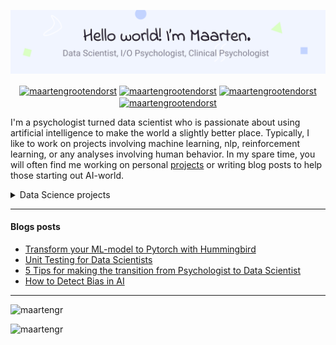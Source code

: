 ![image](https://raw.githubusercontent.com/MaartenGr/MaartenGr/master/images/header.png)

<p align="center">
<a href="https://medium.com/@maartengrootendorst" target="blank"><img align="center" src="https://img.shields.io/badge/-medium-7CB342?style=for-the-badge&labelColor=7CB342&logo=Medium&link=https://medium.com/@maartengrootendorst" alt="maartengrootendorst"/></a>
<a href="https://www.linkedin.com/in/mgrootendorst/" target="blank"><img align="center" src="https://img.shields.io/badge/-LinkedIn-039BE5?style=for-the-badge&logo=Linkedin&logoColor=white&link=https://www.linkedin.com/in/mgrootendorst/" alt="maartengrootendorst"/></a>
<a href="https://twitter.com/maartengr" target="blank"><img align="center" src="https://img.shields.io/badge/-Twitter-A7C0FF?style=for-the-badge&logo=Twitter&logoColor=white&link=https://twitter.com/maartengr" alt="maartengrootendorst"/></a>
<a href="https://github.com/MaartenGr/Projects" target="blank"><img align="center" src="https://img.shields.io/badge/-Projects-828091?style=for-the-badge&logo=Github&logoColor=white&link=https://github.com/MaartenGr/Projects" alt="maartengrootendorst"/></a>

</p>

I'm a psychologist turned data scientist who is passionate about using artificial
intelligence to make the world a slightly better place. Typically, I like to 
work on projects involving machine learning, nlp, reinforcement learning, or 
any analyses involving human behavior. In my spare time, you will often
find me working on personal [projects](https://github.com/MaartenGr/Projects) 
or writing blog posts to help those starting out AI-world.

<details>
<summary>Data Science projects</summary>
  
  <!---
  | Command | Description |
| --- | --- |
| [Vectors of Locally Aggregated Concepts](https://github.com/MaartenGr/VLAC) | <img src="https://img.shields.io/badge/-NLP-red"> <img src="https://img.shields.io/badge/-Python-blue">|
| ... | ... |
  --->
  
* [Vectors of Locally Aggregated Concepts](https://github.com/MaartenGr/VLAC) 
* [Creating Artificial Life with Reinforcement Learning](https://github.com/MaartenGr/ReinLife)
* [NLP: Analyzing WhatsApp Messages](https://github.com/MaartenGr/soan/blob/master/soan.ipynb)
* [Board Game Exploration](https://github.com/MaartenGr/boardgame)
* [Optimizing Emté Routes](https://github.com/MaartenGr/Projects/blob/master/Notebooks/RouteOptimization.ipynb)
* [Pothole Detection](https://github.com/MaartenGr/PotholeDetection)
* [Exploring Explainable ML](https://github.com/MaartenGr/InterpretableML)
* [Deploying a Machine Learning Model](https://github.com/MaartenGr/ML-API)
* [Retro Games Reinforcement Learning](https://github.com/MaartenGr/ReinforcementLearning)
* [Statistical Cross-Validation Techniques](https://github.com/MaartenGr/validation)
* [Cluster Analysis: Creating Customer Segments](https://github.com/MaartenGr/CustomerSegmentation/blob/master/Customer%20Segmentation.ipynb)
* [Exploring Advanced Feature Engineering Techniques](https://github.com/MaartenGr/feature-engineering)
* [Predicting and Optimizing Auction Prices](https://github.com/MaartenGr/Projects/blob/master/Notebooks/AuctionAnalysis.ipynb)
* [Statistical Analysis using the Hurdle Model](https://github.com/MaartenGr/Projects/blob/master/Notebooks/AppStoreAnalysis.ipynb)
* [Predict and optimize demand](https://github.com/MaartenGr/Projects/blob/master/Notebooks/simulation.ipynb)
* [Statistically Generated Disney Tournament](https://github.com/MaartenGr/DisneyTournament)
* [Analyzing Google Takeout Data](https://github.com/MaartenGr/Projects/blob/master/Notebooks/GoogleTakeout.ipynb)
* [Cars Dashboard](https://github.com/MaartenGr/cars_dashboard)
* [Qwixx Visualization](https://github.com/MaartenGr/Projects/blob/master/Notebooks/Scorecard.ipynb)
* [Academic Journey Visualization](https://github.com/MaartenGr/Projects/blob/master/Notebooks/Grades.ipynb)
* [Predicting Housing Prices](https://github.com/MaartenGr/Projects/blob/master/Notebooks/HousingPrices.ipynb)
* [Analyzing FitBit Data](https://github.com/MaartenGr/fitbit/)

</details>  

----

#### Blogs posts
<!-- BLOG-POST-LIST:START -->
- [Transform your ML-model to Pytorch with Hummingbird](https://towardsdatascience.com/transform-your-ml-model-to-pytorch-with-hummingbird-da49665497e7?source=rss-22405c3b2875------2)
- [Unit Testing for Data Scientists](https://towardsdatascience.com/unit-testing-for-data-scientists-dc5e0cd397fb?source=rss-22405c3b2875------2)
- [5 Tips for making the transition from Psychologist to Data Scientist](https://towardsdatascience.com/5-tips-for-making-the-transition-from-psychologist-to-data-scientist-8198fbbbb19e?source=rss-22405c3b2875------2)
- [How to Detect Bias in AI](https://towardsdatascience.com/how-to-detect-bias-in-ai-872d04ce4efd?source=rss-22405c3b2875------2)
<!-- BLOG-POST-LIST:END -->

----

<img src="https://github-readme-stats.vercel.app/api?username=maartengr&show_icons=true" alt=maartengr />
<p align="left"> <img src="https://komarev.com/ghpvc/?username=maartengr" alt="maartengr" /> </p>

<!--
**MaartenGr/MaartenGr** is a ✨ _special_ ✨ repository because its `README.md` 
(this file) appears on your GitHub profile.

Here are some ideas to get you started:

- 🔭 I’m currently working on ...
- 🌱 I’m currently learning ...
- 👯 I’m looking to collaborate on ...
- 🤔 I’m looking for help with ...
- 💬 Ask me about ...
- 📫 How to reach me: ...
- 😄 Pronouns: ...
- ⚡ Fun fact: ...


<p align="left">
<img src="https://devicons.github.io/devicon/devicon.git/icons/docker/docker-original-wordmark.svg" alt="docker" width="40" height="40"/> 
<img src="https://www.vectorlogo.zone/logos/figma/figma-icon.svg" alt="figma" width="40" height="40"/> 
<img src="https://www.vectorlogo.zone/logos/git-scm/git-scm-icon.svg" alt="git" width="40" height="40"/> 
<img src="https://devicons.github.io/devicon/devicon.git/icons/python/python-original.svg" alt="python" width="40" height="40"/>
</p>

-->
